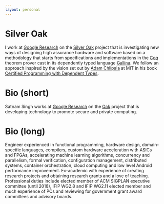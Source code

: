 ```yaml
---
layout: personal
---
```

# Silver Oak
I work at [Google Research](https://research.google/) on the [Silver Oak](https://github.com/project-oak/oak-hardware) project that is investigating
new ways of designing high assurance hardware and software based
on a methodology that starts from specifications and implementations
in the [Coq](https://coq.inria.fr) theorem prover cast in its dependently typed language
[Gallina](https://coq.github.io/doc/v8.9/refman/language/gallina-specification-language.html). We follow an approach inspired by the vision set out by
[Adam Chlipala](http://adam.chlipala.net) at MIT in his book
[Certified Programming with Dependent Types](http://adam.chlipala.net/cpdt/).


# Bio (short)
Satnam Singh works at [Google Research](https://research.google/)
on the [Oak](https://github.com/project-oak/oak) project that is developing technology to promote secure and private computing.

# Bio (long)
Engineer experienced in functional programming, hardware design, domain-specific languages, compilers, custom hardware acceleration with ASICs and FPGAs, accelerating machine learning algorithms, concurrency and parallelism, formal verification, configuration management, distributed systems, container orchestration, cloud computing and low level Android performance improvement. Ex-academic with experience of creating research projects and obtaining research grants and a love of teaching. Professional duties include elected member of ACM SIGPLAN executive committee (until 2018), IFIP WG2.8 and IFIP WG2.11 elected member and much experience of PCs and reviewing for government grant award committees and advisory boards.
